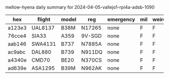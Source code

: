 mellow-hyena daily summary for 2024-04-05-vallejo1-rpi4a-adsb-1090

|hex|flight|model|reg|emergency|mil|weirdo|
|--|--|--|--|--|--|--|
|a123e3|UAL8137|B38M|N17265|none|F|F|
|76cce4|SIA33|A359|9V-SGD|none|F|F|
|aab146|SWA4131|B737|N7885A|none|F|F|
|ac9abc|DAL880|B739|N911DQ|none|F|F|
|a4340e|CMD70|BE20|N370CS|none|F|F|
|ad639e|ASA1295|B39M|N962AK|none|F|F|
